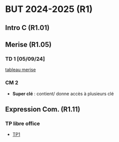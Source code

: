 
# BUT 2024-2025 (R1)

## Intro C (R1.01)

## Merise (R1.05)

### TD 1 [05/09/24]

[tableau merise](./merise/merise.ods)


### CM 2

 - **Super clé** : contient/ donne accès à plusieurs clé


## Expression Com. (R1.11)
 
### TP libre office

- [TP1](./R1.11/TP1.ods)

<!--stackedit_data:
eyJoaXN0b3J5IjpbLTYzNDQ4MDE2NywxNjIyOTMzMDM2LC0xNj
cyOTExMzc0LDE3MjM1NzE5ODQsLTc3NTkzNjk4NCwtMzk2NTk3
MDU0LC0xNDk0OTUwMzkyLDMxMjg5OTg4NiwxMDE2NTU1NTk5XX
0=
-->
